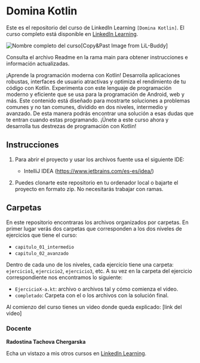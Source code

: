 # Domina Kotlin

Este es el repositorio del curso de LinkedIn Learning `[Domina Kotlin]`. El curso completo está disponible en [LinkedIn Learning][lil-course-url].

![Nombre completo del curso][lil-thumbnail-url][Copy&Past Image from LiL-Buddy] 

Consulta el archivo Readme en la rama main para obtener instrucciones e información actualizadas.

¡Aprende la programación moderna con Kotlin! Desarrolla aplicaciones robustas, interfaces de usuario atractivas y optimiza el rendimiento de tu código con Kotlin. Experimenta con este lenguaje de programación moderno y eficiente que se usa para la programación de Android, web y más. Este contenido está diseñado para mostrarte soluciones a problemas comunes y no tan comunes, dividido en dos niveles, intermedio y avanzado. De esta manera podrás encontrar una solución a esas dudas que te entran cuando estas programando. ¡Únete a este curso ahora y desarrolla tus destrezas de programación con Kotlin!

## Instrucciones

1) Para abrir el proyecto y usar los archivos fuente usa el siguiente IDE:
   * IntelliJ IDEA (https://www.jetbrains.com/es-es/idea/)

2) Puedes clonarte este repositorio en tu ordenador local o bajarte el proyecto en formato zip. No necesitarás trabajar con ramas. 


## Carpetas

En este repositorio encontraras los archivos organizados por carpetas. En primer lugar verás dos carpetas que corresponden a los dos niveles de ejercicios que tiene el curso:
   - `capitulo_01_intermedio`
   - `capitulo_02_avanzado`

Dentro de cada uno de los niveles, cada ejercicio tiene una carpeta: `ejercicio1`, `ejercicio2`, `ejercicio3`, etc.
A su vez en la carpeta del ejercicio correspondiente nos encontramos lo siguiente:

   - `EjercicioX-a.kt`: archivo o archivos tal y cómo comienza el video. 
   - `completado`: Carpeta con el o los archivos con la solución final.

Al comienzo del curso tienes un video donde queda explicado: [link del video]



### Docente

**Radostina Tachova Chergarska**

Echa un vistazo a mis otros cursos en [LinkedIn Learning](https://www.linkedin.com/learning/instructors/radostina-tachova-chergarska).

[0]: # (Replace these placeholder URLs with actual course URLs)
[lil-course-url]: https://www.linkedin.com/learning/building-a-graphql-project-with-react-js
[lil-thumbnail-url]: https://cdn.lynda.com/course/2875095/2875095-1615224395432-16x9.jpg

[1]: # (End of ES-Instruction ###############################################################################################)
